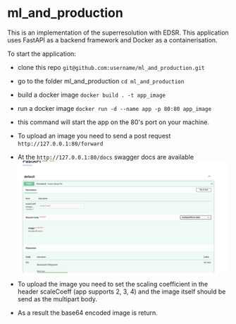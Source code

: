 # ml_and_production

This is an implementation of the superresolution with EDSR. 
This application uses FastAPI as a backend framework and Docker as a containerisation. 

To start the application:
* clone this repo `git@github.com:username/ml_and_production.git`
* go to the folder ml_and_production `cd ml_and_production`
* build a docker image `docker build . -t app_image`
* run a docker image `docker run -d --name app -p 80:80 app_image`
* this command will start the app on the 80's port on your machine.
* To upload an image you need to send a post request `http://127.0.0.1:80/forward`
* At the `http://127.0.0.1:80/docs` swagger docs are available
  ![swagger](swagger_api.png)

* To upload the image you need to set the scaling coefficient in the header scaleCoeff (app supports 2, 3, 4) and the image itself should be send as the multipart body.
* As a result the base64 encoded image is return. 
